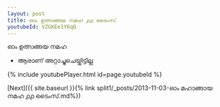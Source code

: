 ```yaml
---
layout: post
title: ഓം ഉത്സങ്ങയ നമഹ ൧൧ ടൈംസ്
youtubeId: VZGKEe1Y6qQ
---
```

 
 
 ഓം ഉത്സങ്ങയ നമഹ 
 
 -  ആരാണ് അറ്റാച്ചുചെയ്തിട്ടില്ല 
 
  
 
  
 
 
 
 
 
 


{% include youtubePlayer.html id=page.youtubeId %}
 
[Next]({{ site.baseurl }}{% link  split1/_posts/2013-11-03-ഓം മഹാങ്ങായ നമഹ ൧൧ ടൈംസ്.md%})
 
